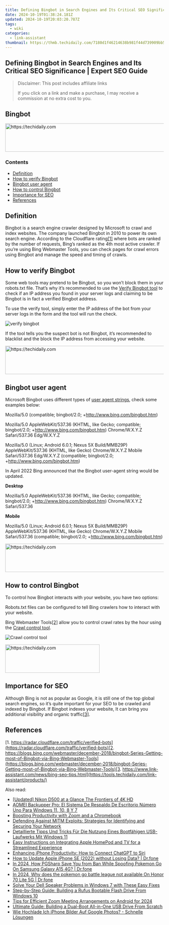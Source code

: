 ```yaml
---
title: Defining Bingbot in Search Engines and Its Critical SEO Significance | Expert SEO Guide
date: 2024-10-19T01:38:24.181Z
updated: 2024-10-19T20:03:20.787Z
tags:
  - wiki
categories:
  - link-assistant
thumbnail: https://thmb.techidaily.com/7180d1f46214638b981f44d739909bb52ccedea125713b9abadc25eed94ff8d6.jpg
---
```


## Defining Bingbot in Search Engines and Its Critical SEO Significance | Expert SEO Guide

>  Disclaimer: This post includes affiliate links
>
>  If you click on a link and make a purchase, I may receive a commission at no extra cost to you.
>

## Bingbot

<!-- affiliate ads begin -->
<a href="https://imp.i110150.net/c/5597632/924297/11305" target="_top" id="924297">
  <img src="//a.impactradius-go.com/display-ad/11305-924297" border="0" alt="https://techidaily.com" width="728" height="90"/>
</a>
<img height="0" width="0" src="https://imp.i110150.net/i/5597632/924297/11305" style="position:absolute;visibility:hidden;" border="0" />
<!-- affiliate ads end -->

### Contents

* [Definition](https://tools.techidaily.com/link-assistant/products/)
* [How to verify Bingbot](https://tools.techidaily.com/link-assistant/products/)
* [Bingbot user agent](https://tools.techidaily.com/link-assistant/products/)
* [How to control Bingbot](https://tools.techidaily.com/link-assistant/products/)
* [Importance for SEO](https://tools.techidaily.com/link-assistant/products/)
* [References](https://tools.techidaily.com/link-assistant/products/)

## Definition

Bingbot is a search engine crawler designed by Microsoft to crawl and index websites. The company launched Bingbot in 2010 to power its own search engine. According to the Cloudflare rating[\[1\]](https://tools.techidaily.com/link-assistant/products/) where bots are ranked by the number of requests, Bing’s ranked as the 4th most active crawler. If you’re using Bing Webmaster Tools, you can check pages for crawl errors using Bingbot and manage the speed and timing of crawls.

## How to verify Bingbot

Some web tools may pretend to be Bingbot, so you won’t block them in your robots.txt file. That’s why it’s recommended to use the [Verify Bingbot tool](https://www.bing.com/toolbox/verify-bingbot) to check if an IP address you found in your server logs and claiming to be Bingbot is in fact a verified Bingbot address.

To use the verify tool, simply enter the IP address of the bot from your server logs in the form and the tool will run the check.

![verify bingbot](https://cdn1.link-assistant.com/thumbs/w828-c1/upload/seowiki/posts/26/1.png)

If the tool tells you the suspect bot is not Bingbot, it’s recommended to blacklist and the block the IP address from accessing your website.

<!-- affiliate ads begin -->
<a href="https://aligracehair.sjv.io/c/5597632/2135419/19272" target="_top" id="2135419">
  <img src="//a.impactradius-go.com/display-ad/19272-2135419" border="0" alt="https://techidaily.com" width="728" height="90"/>
</a>
<img height="0" width="0" src="https://aligracehair.sjv.io/i/5597632/2135419/19272" style="position:absolute;visibility:hidden;" border="0" />
<!-- affiliate ads end -->

## Bingbot user agent

Microsoft Bingbot uses different types of [user agent strings](https://tools.techidaily.com/link-assistant/products/), check some examples below:

Mozilla/5.0 (compatible; bingbot/2.0; +http://www.bing.com/bingbot.htm)

Mozilla/5.0 AppleWebKit/537.36 (KHTML, like Gecko; compatible; bingbot/2.0; +http://www.bing.com/bingbot.htm) Chrome/W.X.Y.Z Safari/537.36 Edg/W.X.Y.Z

Mozilla/5.0 (Linux; Android 6.0.1; Nexus 5X Build/MMB29P) AppleWebKit/537.36 (KHTML, like Gecko) Chrome/W.X.Y.Z Mobile Safari/537.36 Edg/W.X.Y.Z (compatible; bingbot/2.0; +http://www.bing.com/bingbot.htm)

In April 2022 Bing announced that the Bingbot user-agent string would be updated.

**Desktop**

Mozilla/5.0 AppleWebKit/537.36 (KHTML, like Gecko; compatible; bingbot/2.0; +http://www.bing.com/bingbot.htm) Chrome/W.X.Y.Z Safari/537.36

**Mobile**

Mozilla/5.0 (Linux; Android 6.0.1; Nexus 5X Build/MMB29P) AppleWebKit/537.36 (KHTML, like Gecko) Chrome/W.X.Y.Z Mobile Safari/537.36 (compatible; bingbot/2.0; +http://www.bing.com/bingbot.htm)

<!-- affiliate ads begin -->
<a href="https://unicoeye.pxf.io/c/5597632/2134218/18498" target="_top" id="2134218">
  <img src="//a.impactradius-go.com/display-ad/18498-2134218" border="0" alt="https://techidaily.com" width="728" height="90"/>
</a>
<img height="0" width="0" src="https://unicoeye.pxf.io/i/5597632/2134218/18498" style="position:absolute;visibility:hidden;" border="0" />
<!-- affiliate ads end -->

## How to control Bingbot

To control how Bingbot interacts with your website, you have two options:

Robots.txt files can be configured to tell Bing crawlers how to interact with your website.

Bing Webmaster Tools[\[2\]](https://tools.techidaily.com/link-assistant/products/) allow you to control crawl rates by the hour using the [Crawl control tool](https://www.bing.com/webmaster/help/?topicid=55a30303).

![Crawl control tool](https://cdn1.link-assistant.com/thumbs/w1433-c1/upload/seowiki/posts/26/2.png)

<!-- affiliate ads begin -->
<a href="https://aligracehair.sjv.io/c/5597632/1918679/19272" target="_top" id="1918679">
  <img src="//a.impactradius-go.com/display-ad/19272-1918679" border="0" alt="https://techidaily.com" width="300" height="90"/>
</a>
<img height="0" width="0" src="https://aligracehair.sjv.io/i/5597632/1918679/19272" style="position:absolute;visibility:hidden;" border="0" />
<!-- affiliate ads end -->

## Importance for SEO

Although Bing is not as popular as Google, it is still one of the top global search engines, so it’s quite important for your SEO to be crawled and indexed by Bingbot. If Bingbot indexes your website, It can bring you additional visibility and organic traffic[\[3\]](https://tools.techidaily.com/link-assistant/products/).

## References

[1. https://radar.cloudflare.com/traffic/verified-bots](https://radar.cloudflare.com/traffic/verified-bots)[2. https://blogs.bing.com/webmaster/december-2018/bingbot-Series-Getting-most-of-Bingbot-via-Bing-Webmaster-Tools](https://blogs.bing.com/webmaster/december-2018/bingbot-Series-Getting-most-of-Bingbot-via-Bing-Webmaster-Tools)[3. https://www.link-assistant.com/news/bing-seo-tips.html](https://tools.techidaily.com/link-assistant/products/)

<ins class="adsbygoogle"
     style="display:block"
     data-ad-format="autorelaxed"
     data-ad-client="ca-pub-7571918770474297"
     data-ad-slot="1223367746"></ins>

<ins class="adsbygoogle"
     style="display:block"
     data-ad-client="ca-pub-7571918770474297"
     data-ad-slot="8358498916"
     data-ad-format="auto"
     data-full-width-responsive="true"></ins>

<span class="atpl-alsoreadstyle">Also read:</span>
<div><ul>
<li><a href="https://extra-approaches.techidaily.com/updated-nikon-d500-at-a-glance-the-frontiers-of-4k-hd/"><u>[Updated] Nikon D500 at a Glance The Frontiers of 4K HD</u></a></li>
<li><a href="https://win-extraordinary.techidaily.com/aomei-backupper-pro-el-sistema-de-respaldo-de-escritorio-numero-uno-para-windows-11-10-8-y-7/"><u>AOMEI Backupper Pro: El Sistema De Respaldo De Escritorio Número Uno Para Windows 11, 10, 8 Y 7</u></a></li>
<li><a href="https://extra-information.techidaily.com/boosting-productivity-with-zoom-and-a-chromebook/"><u>Boosting Productivity with Zoom and a Chromebook</u></a></li>
<li><a href="https://win-extraordinary.techidaily.com/defending-against-mitm-exploits-strategies-for-identifying-and-securing-your-network/"><u>Defending Against MITM Exploits: Strategies for Identifying and Securing Your Network</u></a></li>
<li><a href="https://win-extraordinary.techidaily.com/detaillierte-tipps-und-tricks-fur-die-nutzung-eines-bootfahigen-usb-laufwerks-mit-windows-11/"><u>Detaillierte Tipps Und Tricks Für Die Nutzung Eines Bootfähigen USB-Laufwerks Mit Windows 11</u></a></li>
<li><a href="https://techtrends.techidaily.com/easy-instructions-on-integrating-apple-homepod-and-tv-for-a-streamlined-experience/"><u>Easy Instructions on Integrating Apple HomePod and TV for a Streamlined Experience</u></a></li>
<li><a href="https://tech-hub.techidaily.com/enhancing-iphone-productivity-how-to-connect-chatgpt-to-siri/"><u>Enhancing iPhone Productivity: How to Connect ChatGPT to Siri</u></a></li>
<li><a href="https://techidaily.com/how-to-update-apple-iphone-se-2022-without-losing-data-drfone-by-drfone-ios-system-repair-ios-system-repair/"><u>How to Update Apple iPhone SE (2022) without Losing Data? | Dr.fone</u></a></li>
<li><a href="https://change-location.techidaily.com/in-2024-how-pgsharp-save-you-from-ban-while-spoofing-pokemon-go-on-samsung-galaxy-a15-4g-drfone-by-drfone-virtual-android/"><u>In 2024, How PGSharp Save You from Ban While Spoofing Pokemon Go On Samsung Galaxy A15 4G? | Dr.fone</u></a></li>
<li><a href="https://pokemon-go-android.techidaily.com/in-2024-why-does-the-pokemon-go-battle-league-not-available-on-honor-70-lite-5g-drfone-by-drfone-virtual-android/"><u>In 2024, Why does the pokemon go battle league not available On Honor 70 Lite 5G | Dr.fone</u></a></li>
<li><a href="https://sound-issues.techidaily.com/solve-your-dell-speaker-problems-in-windows-7-with-these-easy-fixes/"><u>Solve Your Dell Speaker Problems in Windows 7 with These Easy Fixes</u></a></li>
<li><a href="https://win-extraordinary.techidaily.com/step-by-step-guide-building-a-rufus-bootable-flash-drive-from-windows-10/"><u>Step-by-Step Guide: Building a Rufus Bootable Flash Drive From Windows 10</u></a></li>
<li><a href="https://some-approaches.techidaily.com/tips-for-efficient-zoom-meeting-arrangements-on-android-for-2024/"><u>Tips for Efficient Zoom Meeting Arrangements on Android for 2024</u></a></li>
<li><a href="https://win-extraordinary.techidaily.com/ultimate-guide-building-a-dual-boot-all-in-one-usb-drive-from-scratch/"><u>Ultimate Guide: Building a Dual-Boot All-in-One USB Drive From Scratch</u></a></li>
<li><a href="https://win-extraordinary.techidaily.com/wie-hochlade-ich-iphone-bilder-auf-google-photos-schnelle-losungen/"><u>Wie Hochlade Ich iPhone Bilder Auf Google Photos? - Schnelle Lösungen</u></a></li>
</ul></div>

